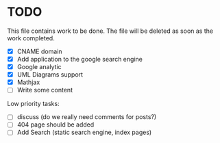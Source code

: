 # TODO

This file contains work to be done.
The file will be deleted as soon as the work completed.

- [x] CNAME domain
- [x] Add application to the google search engine
- [x] Google analytic
- [x] UML Diagrams support
- [x] Mathjax
- [ ] Write some content

Low priority tasks:

- [ ] discuss (do we really need comments for posts?)
- [ ] 404 page should be added
- [ ] Add Search (static search engine, index pages)
